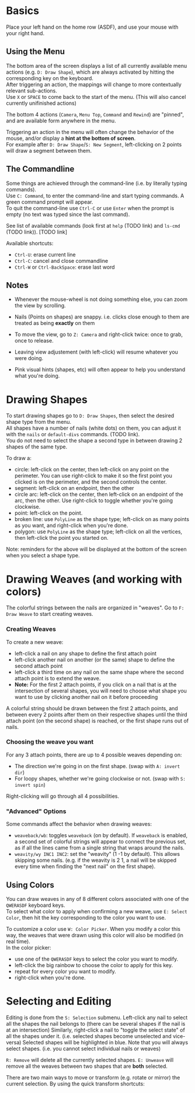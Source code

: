 # Basics
Place your left hand on the home row (ASDF), and use your mouse with your right hand.

## Using the Menu
The bottom area of the screen displays a list of all currently available menu actions (e.g. `D: Draw Shape`), which are always activated by hitting the corresponding key on the keyboard.  
After triggering an action, the mappings will change to more contextually relevant sub-actions.  
Use `X` or `SPACE` to come back to the start of the menu. (This will also cancel currently unifinished actions)  

The bottom 4 actions (`Camera`, `Menu Top`, `Command` and `Rewind`) are "pinned", and are available form anywhere in the menu.  

Triggering an action in the menu will often change the behavior of the mouse, and/or display a **hint at the bottom of screen**.  
For example after `D: Draw Shape`/`S: New Segment`, left-clicking on 2 points will draw a segment between them.  

## The Commandline
Some things are achieved through the command-line (i.e. by literally typing commands).  
Use `C: Command`, to enter the command-line and start typing commands. A green command prompt will appear.  
To quit the command-line use `Ctrl-C` or use `Enter` when the prompt is empty (no text was typed since the last command).  

See list of available commands (look first at `help` (TODO link) and `ls-cmd` (TODO link)). [TODO link]  

Available shortcuts:
* `Ctrl-U`: erase current line
* `Ctrl-C`: cancel and close commandline
* `Ctrl-W` or `Ctrl-BackSpace`: erase last word

## Notes

* Whenever the mouse-wheel is not doing something else, you can zoom the view by scrolling.
* Nails (Points on shapes) are snappy. i.e. clicks close enough to them are treated as being **exactly** on them

* To move the view, go to `Z: Camera` and right-click twice: once to grab, once to release.
* Leaving view adjustement (with left-click) will resume whatever you were doing.

* Pink visual hints (shapes, etc) will often appear to help you understand what you're doing.

# Drawing Shapes 
To start drawing shapes go to `D: Draw Shapes`, then select the desired shape type from the menu.  
All shapes have a number of nails (white dots) on them, you can adjust it with the `nails` or `default-divs` commands. (TODO link).  
You do not need to select the shape a second type in between drawing 2 shapes of the same type.  

To draw a:
* circle: left-click on the center, then left-click on any point on the perimeter. You can use right-click to make it so the first point you clicked is on the perimeter, and the second controls the center.
* segment: left-click on an endpoint, then the other
* circle arc: left-click on the center, then left-click on an endpoint of the arc, then the other. Use right-click to toggle whether you're going clockwise.
* point: left-click on the point.
* broken line: use `PolyLine` as the shape type; left-click on as many points as you want, and right-click when you're done.
* polygon: use `PolyLine` as the shape type; left-click on all the vertices, then left-click the point you started on.

Note: reminders for the above will be displayed at the bottom of the screen when you select a shape type.

# Drawing Weaves (and working with colors)
The colorful strings between the nails are organized in "weaves".
Go to `F: Draw Weave` to start creating weaves.

### Creating Weaves
To create a new weave: 
* left-click a nail on any shape to define the first attach point 
* left-click another nail on another (or the same) shape to define the second attach point 
* left-click a third time on any nail on the same shape where the second attach point is to extend the weave.
* **Note:** For the first 2 attach points, if you click on a nail that is at the intersection of several shapes, you will need to choose what shape you want to use by clicking another nail on it before proceeding

A colorful string should be drawn between the first 2 attach points, and between every 2 points after them on their respective shapes until the third attach point (on the second shape) is reached, or the first shape runs out of nails.

### Choosing the weave you want
For any 3 attach points, there are up to 4 possible weaves depending on:
* The direction we're going in on the first shape. (swap with `A: invert dir`)
* For loopy shapes, whether we're going clockwise or not. (swap with `S: invert spin`)

Right-clicking will go through all 4 possibilities.

### "Advanced" Options
Some commands affect the behavior when drawing weaves:
* `weaveback/wb`: toggles `weaveback` (on by default). If `weaveback` is enabled, a second set of colorful strings will appear to connect the previous set, as if all the lines came from a single string that wraps around the nails.
* `weavity/wy INC1 INC2`: set the "weavity" (1 -1 by default). This allows skipping some nails. (e.g. if the weavity is 2 1, a nail will be skipped every time when finding the "next nail" on the first shape).

## Using Colors
You can draw weaves in any of 8 different colors associated with one of the `QWERASDF` keyboard keys.  
To select what color to apply when confirming a new weave, use `E: Select Color`, then hit the key corresponding to the color you want to use.  

To customize a color use `W: Color Picker`. When you modify a color this way, the weaves that were drawn using this color will also be modified (in real time).  
In the color picker:
* use one of the `QWERASDF` keys to select the color you want to modify.
* left-click the big rainbow to choose the color to apply for this key.
* repeat for every color you want to modify.
* right-click when you're done. 

# Selecting and Editing
Editing is done from the `S: Selection` submenu.
Left-click any nail to select all the shapes the nail belongs to (there can be several shapes if the nail is at an intersection)
Similarly, right-click a nail to "toggle the select state" of all the shapes under it. (i.e. selected shapes become unselected and vice-versa)
Selected shapes will be highlighted in blue.
Note that you will always select shapes. (i.e. you cannot select individual nails or weaves)

`R: Remove` will delete all the currently selected shapes.
`E: Unweave` will remove all the weaves between two shapes that are **both** selected.

There are two main ways to move or transform (e.g. rotate or mirror) the current selection.
By using the quick transform shortcuts:


